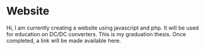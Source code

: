 # Website

Hi, I am currently creating a website using javascript and php. It will be used for education on DC/DC converters. This is my graduation thesis. Once completed, a link will be made available here.
